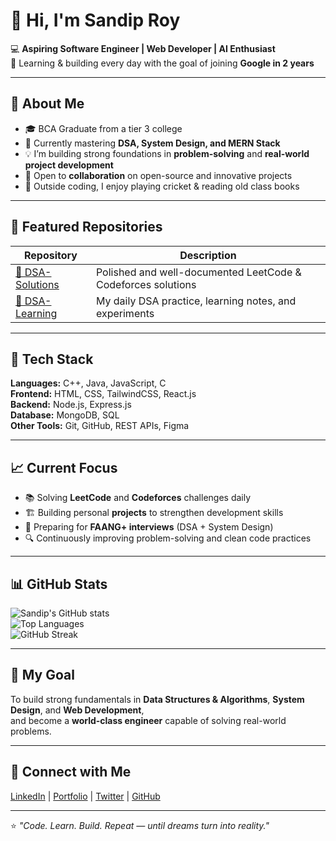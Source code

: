 # 👋 Hi, I'm Sandip Roy  

💻 **Aspiring Software Engineer | Web Developer | AI Enthusiast**  
🚀 Learning & building every day with the goal of joining **Google in 2 years**  

---

## 🌟 About Me  
- 🎓 BCA Graduate from a tier 3 college  
- 🌱 Currently mastering **DSA, System Design, and MERN Stack**  
- 💡 I’m building strong foundations in **problem-solving** and **real-world project development**  
- 🤝 Open to **collaboration** on open-source and innovative projects  
- 🏏 Outside coding, I enjoy playing cricket & reading old class books  

---

## 🔗 Featured Repositories  
| Repository | Description |
|-------------|-------------|
| [🧠 DSA-Solutions](https://github.com/Sandip-Roy-29/DSA-Solutions) | Polished and well-documented LeetCode & Codeforces solutions |
| [📘 DSA-Learning](https://github.com/Sandip-Roy-29/DSA-Learning) | My daily DSA practice, learning notes, and experiments |

---

## 🔧 Tech Stack  
**Languages:** C++, Java, JavaScript, C  
**Frontend:** HTML, CSS, TailwindCSS, React.js  
**Backend:** Node.js, Express.js  
**Database:** MongoDB, SQL  
**Other Tools:** Git, GitHub, REST APIs, Figma  

---

## 📈 Current Focus  
- 📚 Solving **LeetCode** and **Codeforces** challenges daily  
- 🏗️ Building personal **projects** to strengthen development skills  
- 🧩 Preparing for **FAANG+ interviews** (DSA + System Design)  
- 🔍 Continuously improving problem-solving and clean code practices  

---

## 📊 GitHub Stats  
![Sandip's GitHub stats](https://github-readme-stats.vercel.app/api?username=Sandip-Roy-29&show_icons=true&theme=tokyonight)  
![Top Languages](https://github-readme-stats.vercel.app/api/top-langs/?username=Sandip-Roy-29&layout=compact&theme=tokyonight)  
![GitHub Streak](https://github-readme-streak-stats.herokuapp.com/?user=Sandip-Roy-29&theme=tokyonight)

---

## 🧠 My Goal  
To build strong fundamentals in **Data Structures & Algorithms**, **System Design**, and **Web Development**,  
and become a **world-class engineer** capable of solving real-world problems.  

---

## 🤝 Connect with Me  
[LinkedIn](https://www.linkedin.com/) | [Portfolio](https://) | [Twitter](https://) | [GitHub](https://github.com/Sandip-Roy-29)

---

⭐️ *"Code. Learn. Build. Repeat — until dreams turn into reality."*
